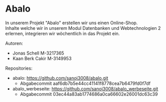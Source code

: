 # Abalo 

In unserem Projekt "Abalo" erstellen wir uns einen Online-Shop.<br>Inhalte welche wir in unserem Modul Datenbanken und Webtechnologien 2 erlernen, integrieren wir wöchentlich in das Projekt ein.

Autoren:
- Jonas Schell M-3217365
- Kaan Berk Cakir M-3149953

Repositories:
- abalo: https://github.com/sanoj3008/abalo.git
    - Abgabecommit aaf6db7b5e44cc41141f8778cea7b6479fd0f7df
- abalo_werbeseite: https://github.com/sanoj3008/abalo_werbeseite.git
    - Abgabecommit 03ec44a83ab1774686a0ca66602e26001dc63c39
